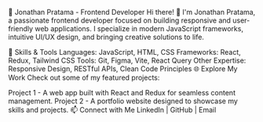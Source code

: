💼 Jonathan Pratama - Frontend Developer
Hi there! 👋 I'm Jonathan Pratama, a passionate frontend developer focused on building responsive and user-friendly web applications. I specialize in modern JavaScript frameworks, intuitive UI/UX design, and bringing creative solutions to life.

🚀 Skills & Tools
Languages: JavaScript, HTML, CSS
Frameworks: React, Redux, Tailwind CSS
Tools: Git, Figma, Vite, React Query
Other Expertise: Responsive Design, RESTful APIs, Clean Code Principles
🌐 Explore My Work
Check out some of my featured projects:

Project 1 - A web app built with React and Redux for seamless content management.
Project 2 - A portfolio website designed to showcase my skills and projects.
📫 Connect with Me
LinkedIn | GitHub | Email
